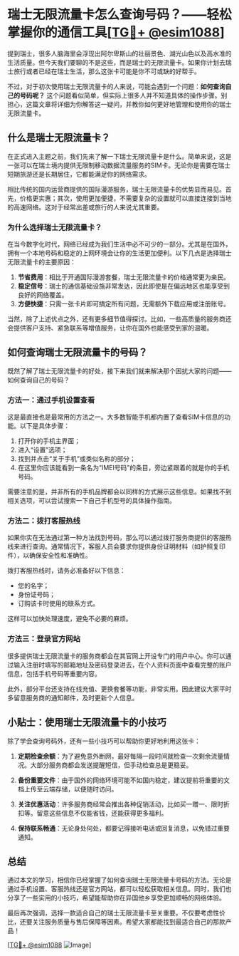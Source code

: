 # 瑞士无限流量卡怎么查询号码？——轻松掌握你的通信工具[[TG💪+ @esim1088](https://t.me/s/esim1088)]

提到瑞士，很多人脑海里会浮现出阿尔卑斯山的壮丽景色、湖光山色以及高水准的生活质量。但今天我们要聊的不是这些，而是瑞士的无限流量卡。如果你计划去瑞士旅行或者已经在瑞士生活，那么这张卡可能是你不可或缺的好帮手。

不过，对于初次使用瑞士无限流量卡的人来说，可能会遇到一个问题：**如何查询自己的号码呢？** 这个问题看似简单，但实际上很多人并不知道具体的操作步骤。别担心，这篇文章将详细为你解答这一疑问，并教你如何更好地管理和使用你的瑞士无限流量卡。

## 什么是瑞士无限流量卡？

在正式进入主题之前，我们先来了解一下瑞士无限流量卡是什么。简单来说，这是一张可以在瑞士境内提供无限制移动数据流量服务的SIM卡。无论你是需要在瑞士短期旅游还是长期居住，它都能满足你的网络需求。

相比传统的国内运营商提供的国际漫游服务，瑞士无限流量卡的优势显而易见。首先，价格更实惠；其次，使用更加便捷，不需要复杂的设置就可以直接连接到当地的高速网络。这对于经常出差或旅行的人来说尤其重要。

### 为什么选择瑞士无限流量卡？

在当今数字化时代，网络已经成为我们生活中必不可少的一部分。尤其是在国外，拥有一个本地号码和稳定的上网环境会让你的生活更加便利。以下几点是选择瑞士无限流量卡的主要原因：

1. **节省费用**：相比于开通国际漫游套餐，瑞士无限流量卡的价格通常更为亲民。
2. **稳定信号**：瑞士的通信基础设施非常发达，因此即使是在偏远地区也能享受到良好的网络覆盖。
3. **方便快捷**：只需一张卡片即可搞定所有问题，无需额外下载应用或注册账号。

当然，除了上述优点之外，还有更多细节值得探讨。比如，一些高质量的服务商还会提供客户支持、紧急联系等增值服务，让你在国外也能感受到家的温暖。

## 如何查询瑞士无限流量卡的号码？

既然了解了瑞士无限流量卡的好处，接下来我们就来解决那个困扰大家的问题——如何查询自己的号码？

### 方法一：通过手机设置查看

这是最直接也是最常用的方法之一。大多数智能手机都内置了查看SIM卡信息的功能。以下是具体步骤：

1. 打开你的手机主界面；
2. 进入“设置”选项；
3. 找到并点击“关于手机”或类似名称的部分；
4. 在这里你应该能看到一条名为“IMEI号码”的条目，旁边紧跟着的就是你的手机号码。

需要注意的是，并非所有的手机品牌都会以同样的方式展示这些信息。如果找不到相关选项，可以尝试搜索一下自己手机型号的具体操作指南。

### 方法二：拨打客服热线

如果你实在无法通过第一种方法找到号码，那么可以通过拨打服务商提供的客服热线来进行查询。通常情况下，客服人员会要求你提供身份证明材料（如护照复印件），以确保安全性和准确性。

拨打客服热线时，请务必准备好以下信息：
- 您的名字；
- 身份证号码；
- 订购该卡时使用的联系方式。

这样可以加快处理速度，避免不必要的麻烦。

### 方法三：登录官方网站

很多提供瑞士无限流量卡的服务商都会在其官网上开设专门的用户中心。你可以通过输入注册时填写的邮箱地址及密码登录进去，在个人资料页面中查看完整的账户信息，包括手机号码等重要内容。

此外，部分平台还支持在线充值、更换套餐等功能，非常实用。因此建议大家平时多留意服务商的通知邮件，及时更新个人信息。

## 小贴士：使用瑞士无限流量卡的小技巧

除了学会查询号码外，还有一些小技巧可以帮助你更好地利用这张卡：

1. **定期检查余额**：为了避免意外断网，最好每隔一段时间就检查一次剩余流量情况。大部分服务商都会发送提醒短信，但手动检查总是更稳妥。
   
2. **备份重要文件**：由于国外的网络环境可能不如国内稳定，建议提前将重要的文档上传至云端存储，以便随时访问。

3. **关注优惠活动**：许多服务商经常会推出各种促销活动，比如买一赠一、限时折扣等。留意这些信息不仅能省钱，还能获得更多福利。

4. **保持联系畅通**：无论身处何处，都要记得接听电话或回复消息，以免错过重要通知。

## 总结

通过本文的学习，相信你已经掌握了如何查询瑞士无限流量卡号码的方法。无论是通过手机设置、客服热线还是官方网站，都可以轻松获取相关信息。同时，我们也分享了一些实用的小技巧，希望能帮助你在异国他乡享受更加顺畅的网络体验。

最后再次强调，选择一款适合自己的瑞士无限流量卡至关重要。不仅要考虑性价比，还要关注服务质量与售后保障等因素。希望大家都能找到最适合自己的那款产品！

[[TG💪+ @esim1088](https://t.me/s/esim1088) ![Image](https://i.postimg.cc/4NQfJmqS/Snipaste-2025-05-13-00-14-12.png)]